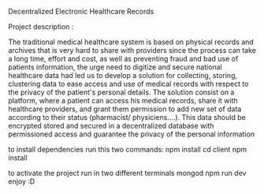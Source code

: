 Decentralized Electronic Healthcare Records

Project description :

The traditional medical healthcare system is based on physical records and archives that is very hard to share with
providers since the process can take a long time, effort and cost, as well as preventing fraud and bad use of patients
information, the urge need to digitize and secure national healthcare data had led us to develop a solution for
collecting, storing, clustering data to ease access and use of medical records with respect to the privacy of the
patient's personal details.
The solution consist on a platform, where a patient can access his medical records, share it with healthcare providers,
and grant them permission to add new set of data according to their status (pharmacist/ physiciens....). This data
should be encrypted stored and secured in a decentralized database with permissioned access and guarantee the
privacy of the personal information

to install dependencies run this two commands:
npm install
cd client
npm install

to activate the project run in two different terminals
mongod
npm run dev
enjoy :D
